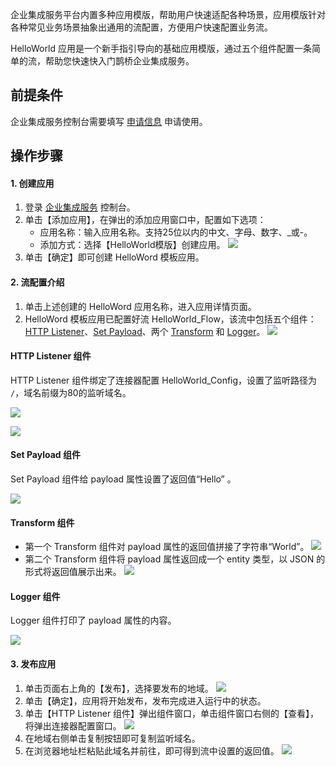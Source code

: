 企业集成服务平台内置多种应用模版，帮助用户快速适配各种场景，应用模版针对各种常见业务场景抽象出通用的流配置，方便用户快速配置业务流。



HelloWorld 应用是一个新手指引导向的基础应用模版，通过五个组件配置一条简单的流，帮助您快速快入门鹊桥企业集成服务。


## 前提条件

企业集成服务控制台需要填写 [申请信息](https://cloud.tencent.com/apply/p/5tgx7ibxzl) 申请使用。


## 操作步骤

#### 1. 创建应用

1. 登录 [企业集成服务](https://console.cloud.tencent.com/eis) 控制台。
2. 单击【添加应用】，在弹出的添加应用窗口中，配置如下选项：
	- 应用名称：输入应用名称。支持25位以内的中文、字母、数字、\_或-。
	- 添加方式：选择【HelloWorld模版】创建应用。
![](https://main.qcloudimg.com/raw/45151dbce9c84131605e6b189c85167f.png)
3. 单击【确定】即可创建 HelloWord 模板应用。



#### 2. 流配置介绍

1. 单击上述创建的 HelloWord 应用名称，进入应用详情页面。
2. HelloWord 模板应用已配置好流 HelloWorld_Flow，该流中包括五个组件：[HTTP Listener](#httplistener)、[Set Payload](#setpayload)、两个 [Transform](#transform) 和 [Logger](#logger)。
![](https://main.qcloudimg.com/raw/8f95869b0f6d609d6d10ba17902cad58.jpg)

<span id="httplistener"></span>

#### HTTP Listener 组件
HTTP Listener 组件绑定了连接器配置 HelloWorld_Config，设置了监听路径为 `/`，域名前缀为80的监听域名。


![](https://main.qcloudimg.com/raw/325ee8228e4408f82b1389126b7c5860.jpg)


![](https://main.qcloudimg.com/raw/eac6eeaa4c6327caabfd6a5f6384b3aa.jpg)


<span id="setpayload"></span>

#### Set Payload 组件
Set Payload 组件给 payload 属性设置了返回值“Hello” 。

![](https://main.qcloudimg.com/raw/fb582f19bd8d87f2ca38275449fae64f.jpg)


<span id="transform"></span>

#### Transform 组件

- 第一个 Transform 组件对 payload 属性的返回值拼接了字符串“World”。
![](https://main.qcloudimg.com/raw/aaf231c8c0846fddb4bf00c4653f4e8f.jpg)
- 第二个 Transform 组件将 payload 属性返回成一个 entity 类型，以 JSON 的形式将返回值展示出来。
![](https://main.qcloudimg.com/raw/592e72a77a537eebc4bd6f943d5b6572.jpg)

<span id="logger"></span>

#### Logger 组件
Logger 组件打印了 payload 属性的内容。

![](https://main.qcloudimg.com/raw/8de092920ff086fc7b1c899b6d33cdef.jpg)


#### 3. 发布应用

1. 单击页面右上角的【发布】，选择要发布的地域。
![](https://main.qcloudimg.com/raw/f345d5eb6dda3c6ea542562b9d953458.jpg)
2. 单击【确定】，应用将开始发布，发布完成进入运行中的状态。
3. 单击【HTTP Listener 组件】弹出组件窗口，单击组件窗口右侧的【查看】，将弹出连接器配置窗口。
![](https://main.qcloudimg.com/raw/572b86dd81e88bc85bab318c0915800d.jpg)
4. 在地域右侧单击复制按钮即可复制监听域名。
5. 在浏览器地址栏粘贴此域名并前往，即可得到流中设置的返回值。
![](https://main.qcloudimg.com/raw/83294d535443c7297c6d5246878e0f4f.jpg)


